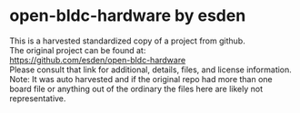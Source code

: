 
# open-bldc-hardware by esden  
This is a harvested standardized copy of a project from github.  
The original project can be found at:  
https://github.com/esden/open-bldc-hardware  
Please consult that link for additional, details, files, and license information.  
Note: It was auto harvested and if the original repo had more than one board file or anything out of the ordinary the files here are likely not representative.  
    